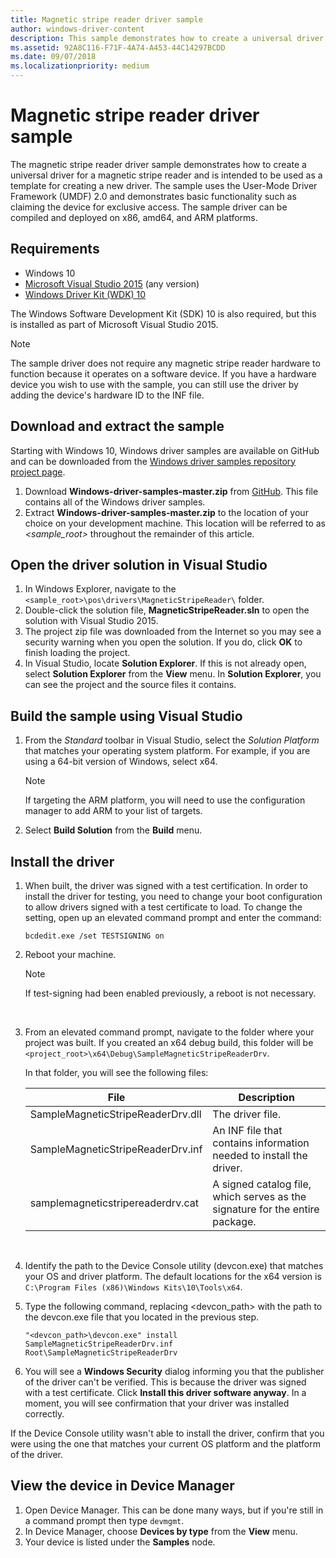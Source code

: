 ```yaml
---
title: Magnetic stripe reader driver sample
author: windows-driver-content
description: This sample demonstrates how to create a universal driver for a magnetic stripe reader and is intended as a template for creating a new driver.
ms.assetid: 92A8C116-F71F-4A74-A453-44C14297BCDD
ms.date: 09/07/2018
ms.localizationpriority: medium
---
```


# Magnetic stripe reader driver sample

The magnetic stripe reader driver sample demonstrates how to create a universal driver for a magnetic stripe reader and is intended to be used as a template for creating a new driver. The sample uses the User-Mode Driver Framework (UMDF) 2.0 and demonstrates basic functionality such as claiming the device for exclusive access. The sample driver can be compiled and deployed on x86, amd64, and ARM platforms.

## Requirements

-   Windows 10
-   [Microsoft Visual Studio 2015](https://go.microsoft.com/fwlink/p/?LinkId=533470) (any version)
-   [Windows Driver Kit (WDK) 10](https://go.microsoft.com/fwlink/p/?LinkId=733614)

The Windows Software Development Kit (SDK) 10 is also required, but this is installed as part of Microsoft Visual Studio 2015.

> [!NOTE]
> The sample driver does not require any magnetic stripe reader hardware to function because it operates on a software device. If you have a hardware device you wish to use with the sample, you can still use the driver by adding the device's hardware ID to the INF file.

## Download and extract the sample

Starting with Windows 10, Windows driver samples are available on GitHub and can be downloaded from the [Windows driver samples repository project page](http://go.microsoft.com/fwlink/p/?LinkId=616507).

1.  Download **Windows-driver-samples-master.zip** from [GitHub](http://go.microsoft.com/fwlink/p/?LinkID=623296). This file contains all of the Windows driver samples.
2.  Extract **Windows-driver-samples-master.zip** to the location of your choice on your development machine. This location will be referred to as *&lt;sample\_root&gt;* throughout the remainder of this article.

## Open the driver solution in Visual Studio

1.  In Windows Explorer, navigate to the `<sample_root>\pos\drivers\MagneticStripeReader\` folder.
2.  Double-click the solution file, **MagneticStripeReader.sln** to open the solution with Visual Studio 2015.
3.  The project zip file was downloaded from the Internet so you may see a security warning when you open the solution. If you do, click **OK** to finish loading the project.
4.  In Visual Studio, locate **Solution Explorer**. If this is not already open, select **Solution Explorer** from the **View** menu. In **Solution Explorer**, you can see the project and the source files it contains.

## Build the sample using Visual Studio

1.  From the *Standard* toolbar in Visual Studio, select the *Solution Platform* that matches your operating system platform. For example, if you are using a 64-bit version of Windows, select x64.
    > [!NOTE]
    > If targeting the ARM platform, you will need to use the configuration manager to add ARM to your list of targets.

2.  Select **Build Solution** from the **Build** menu.

## Install the driver

1.  When built, the driver was signed with a test certification. In order to install the driver for testing, you need to change your boot configuration to allow drivers signed with a test certificate to load. To change the setting, open up an elevated command prompt and enter the command:

    `bcdedit.exe /set TESTSIGNING on`

2.  Reboot your machine.
    > [!NOTE]
    > If test-signing had been enabled previously, a reboot is not necessary.

     

3.  From an elevated command prompt, navigate to the folder where your project was built. If you created an x64 debug build, this folder will be `<project_root>\x64\Debug\SampleMagneticStripeReaderDrv`.

    In that folder, you will see the following files:

    | File                              | Description                                                                  |
    |-----------------------------------|------------------------------------------------------------------------------|
    | SampleMagneticStripeReaderDrv.dll | The driver file.                                                             |
    | SampleMagneticStripeReaderDrv.inf | An INF file that contains information needed to install the driver.          |
    | samplemagneticstripereaderdrv.cat | A signed catalog file, which serves as the signature for the entire package. |

     

4.  Identify the path to the Device Console utility (devcon.exe) that matches your OS and driver platform. The default locations for the x64 version is `C:\Program Files (x86)\Windows Kits\10\Tools\x64`.
5.  Type the following command, replacing &lt;devcon\_path&gt; with the path to the devcon.exe file that you located in the previous step.

    `"<devcon_path>\devcon.exe" install SampleMagneticStripeReaderDrv.inf Root\SampleMagneticStripeReaderDrv`

6.  You will see a **Windows Security** dialog informing you that the publisher of the driver can't be verified. This is because the driver was signed with a test certificate. Click **Install this driver software anyway**. In a moment, you will see confirmation that your driver was installed correctly.

If the Device Console utility wasn't able to install the driver, confirm that you were using the one that matches your current OS platform and the platform of the driver.

## View the device in Device Manager

1.  Open Device Manager. This can be done many ways, but if you're still in a command prompt then type `devmgmt`.
2.  In Device Manager, choose **Devices by type** from the **View** menu.
3.  Your device is listed under the **Samples** node.
